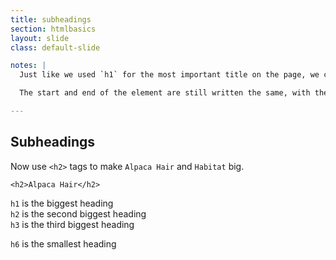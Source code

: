 ```yaml
---
title: subheadings
section: htmlbasics
layout: slide
class: default-slide

notes: |
  Just like we used `h1` for the most important title on the page, we can use `h2` for headings which are second most important.

  The start and end of the element are still written the same, with the extra "slash" in the closing tag.

---
```


## Subheadings

Now use `<h2>` tags to make `Alpaca Hair` and `Habitat` big.

    <h2>Alpaca Hair</h2>

`h1` is the biggest heading<br>
`h2` is the second biggest heading<br>
`h3` is the third biggest heading

`h6` is the smallest heading